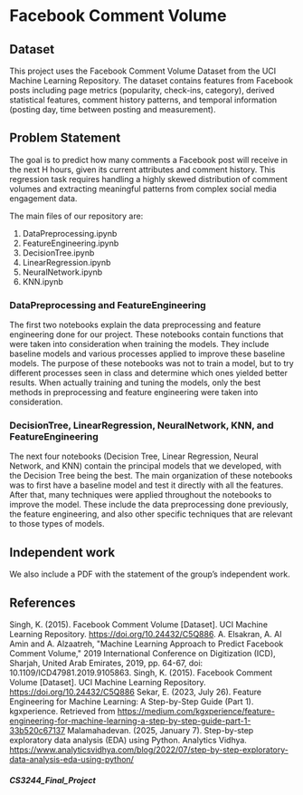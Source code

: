 # Facebook Comment Volume

## Dataset
This project uses the Facebook Comment Volume Dataset from the UCI Machine Learning Repository. The dataset contains features from Facebook posts including page metrics (popularity, check-ins, category), derived statistical features, comment history patterns, and temporal information (posting day, time between posting and measurement).

## Problem Statement
The goal is to predict how many comments a Facebook post will receive in the next H hours, given its current attributes and comment history. This regression task requires handling a highly skewed distribution of comment volumes and extracting meaningful patterns from complex social media engagement data.

The main files of our repository are:
1. DataPreprocessing.ipynb
2. FeatureEngineering.ipynb
3. DecisionTree.ipynb
4. LinearRegression.ipynb
5. NeuralNetwork.ipynb
6. KNN.ipynb

### DataPreprocessing and FeatureEngineering
The first two notebooks explain the data preprocessing and feature engineering done for our project. These notebooks contain functions that were taken into consideration when training the models. They include baseline models and various processes applied to improve these baseline models. The purpose of these notebooks was not to train a model, but to try different processes seen in class and determine which ones yielded better results. When actually training and tuning the models, only the best methods in preprocessing and feature engineering were taken into consideration.

### DecisionTree, LinearRegression, NeuralNetwork, KNN, and FeatureEngineering
The next four notebooks (Decision Tree, Linear Regression, Neural Network, and KNN) contain the principal models that we developed, with the Decision Tree being the best. The main organization of these notebooks was to first have a baseline model and test it directly with all the features. After that, many techniques were applied throughout the notebooks to improve the model. These include the data preprocessing done previously, the feature engineering, and also other specific techniques that are relevant to those types of models.

## Independent work
We also include a PDF with the statement of the group’s independent work.

## References
Singh, K. (2015). Facebook Comment Volume [Dataset]. UCI Machine Learning Repository. https://doi.org/10.24432/C5Q886.
A. Elsakran, A. Al Amin and A. Alzaatreh, "Machine Learning Approach to Predict Facebook Comment Volume," 2019 International Conference on Digitization (ICD), Sharjah, United Arab Emirates, 2019, pp. 64-67, doi: 10.1109/ICD47981.2019.9105863.
Singh, K. (2015). Facebook Comment Volume [Dataset]. UCI Machine Learning Repository. https://doi.org/10.24432/C5Q886
Sekar, E. (2023, July 26). Feature Engineering for Machine Learning: A Step-by-Step Guide (Part 1). kgxperience. Retrieved from https://medium.com/kgxperience/feature-engineering-for-machine-learning-a-step-by-step-guide-part-1-33b520c67137
Malamahadevan. (2025, January 7). Step-by-step exploratory data analysis (EDA) using Python. Analytics Vidhya. https://www.analyticsvidhya.com/blog/2022/07/step-by-step-exploratory-data-analysis-eda-using-python/ 

##### CS3244_Final_Project

